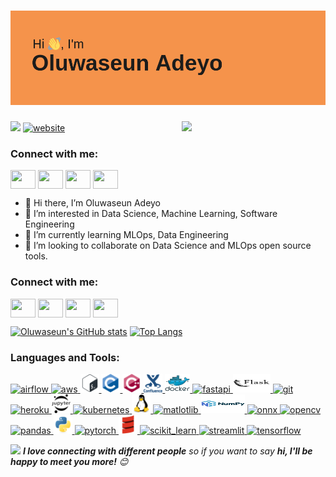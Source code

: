 <h1 align="center">
  <img src="header.png" alt="Oluwaseun Adeyo" />
</h1>
<img align='right' src="https://media.giphy.com/media/M9gbBd9nbDrOTu1Mqx/giphy.gif" width="230">

[![](https://img.shields.io/badge/-Follow-black?style=social&logo=Linkedin)](https://www.linkedin.com/in/oluwaseun-adeyo-3a047612b/)
[![website](https://img.shields.io/badge/Website-46a2f1.svg?&style=flat-square&logo=Google-Chrome&logoColor=white&link=)]()

<h3 align="left">Connect with me:</h3>
<p align="left">
<a href="johnadeyo@hotmail.com" target="blank"><img align="center" src="https://cdn.jsdelivr.net/npm/simple-icons@3.0.1/icons/hotmail.svg" alt="" height="30" width="40" /></a>
<a href="https://www.linkedin.com/in/oluwaseun-adeyo-3a047612b/" target="blank"><img align="center" src="https://cdn.jsdelivr.net/npm/simple-icons@3.0.1/icons/linkedin.svg" alt="" height="30" width="40" /></a>
<a href="your link" target="blank"><img align="center" src="https://cdn.jsdelivr.net/npm/simple-icons@3.0.1/icons/website.svg" alt="" height="30" width="40" /></a>
<a href="https://twitter.com/Deh_yor" target="blank"><img align="center" src="https://cdn.jsdelivr.net/npm/simple-icons@3.0.1/icons/twitter.svg" alt="" height="30" width="40" /></a>
</p>

- 👋 Hi there, I’m Oluwaseun Adeyo
- 👀 I’m interested in Data Science, Machine Learning, Software Engineering
- 🌱 I’m currently learning MLOps, Data Engineering
- 💞️ I’m looking to collaborate on Data Science and MLOps open source tools.
<!-- - 📫 How to reach me via [Email](), [Twitter](https://twitter.com/Deh_yor), [Linkedin]() -->


<h3 align="left">Connect with me:</h3>
<p align="left">
<a href="johnadeyo@hotmail.com" target="blank"><img align="center" src="https://cdn.jsdelivr.net/npm/simple-icons@3.0.1/icons/hotmail.svg" alt="" height="30" width="40" /></a>
<a href="https://www.linkedin.com/in/oluwaseun-adeyo-3a047612b/" target="blank"><img align="center" src="https://cdn.jsdelivr.net/npm/simple-icons@3.0.1/icons/linkedin.svg" alt="" height="30" width="40" /></a>
<a href="your link" target="blank"><img align="center" src="https://cdn.jsdelivr.net/npm/simple-icons@3.0.1/icons/website.svg" alt="" height="30" width="40" /></a>
<a href="https://twitter.com/Deh_yor" target="blank"><img align="center" src="https://cdn.jsdelivr.net/npm/simple-icons@3.0.1/icons/twitter.svg" alt="" height="30" width="40" /></a>
</p>






[![Oluwaseun's GitHub stats](https://github-readme-stats.vercel.app/api?username=seunboy1&count_private=true&show_icons=true&theme=synthwave&include_all_commits=true&line_height=33)](https://github.com/seunboy1/github-readme-stats) [![Top Langs](https://github-readme-stats.vercel.app/api/top-langs/?username=seunboy1&layout=default&theme=synthwave&langs_count=8)](https://github.com/seunboy1/github-readme-stats)

<!-- I'm passionate about Artificial Intelligence, Deep Learning, Machine Learning, Computer Vision and Natural Language Processing. I have previously worked in the fields of Computer Architecture, Signal and Image Processing, Biometrics and Pattern Recognition. -->

<!-- [![GitHub Streak](http://github-readme-streak-stats.herokuapp.com?user=seunboy1&theme=dracula&hide_border=true&sideNums=DDD832&fire=DDB9AA)](https://git.io/streak-stats) -->

<h3 align="left">Languages and Tools:</h3>
<p align="left"> </a> <a href="https://airflow.apache.org/" target="_blank"> <img src="https://cwiki.apache.org/confluence/download/attachments/145723561/airflow_transparent.png?api=v2" alt="airflow" width="30" height="30"/> </a> <a href="https://aws.amazon.com/" target="_blank"> <img src="https://cdn.worldvectorlogo.com/logos/amazon-web-services-2.svg" alt="aws" width="30" height="30"/> </a> <a href="https://bash.com" target="_blank"> <img src="https://raw.githubusercontent.com/devicons/devicon/master/icons/bash/bash-plain.svg" alt="bash" width="30" height="30"/> </a> <a href="https://www.cprogramming.com/" target="_blank"> <img src="https://raw.githubusercontent.com/devicons/devicon/master/icons/c/c-original.svg" alt="c" width="30" height="30"/> </a> <a href="https://www.w3schools.com/cpp/" target="_blank"> <img src="https://raw.githubusercontent.com/devicons/devicon/master/icons/cplusplus/cplusplus-original.svg" alt="cplusplus" width="30" height="30"/> </a> <a href="https://confluence.com" target="_blank"> <img src="https://raw.githubusercontent.com/devicons/devicon/master/icons/confluence/confluence-original-wordmark.svg " alt="confluence" width="30" height="30"/> </a>  <a href="https://www.docker.com/" target="_blank"> <img src="https://raw.githubusercontent.com/devicons/devicon/master/icons/docker/docker-original-wordmark.svg" alt="docker" width="40" height="30"/> </a> <a href="https://https://fastapi.tiangolo.com/" target="_blank"> <img src="https://fastapi.tiangolo.com/img/logo-margin/logo-teal.png" alt="fastapi" width="70" height="30"/> </a> <a href="https://flask.palletsprojects.com/en/2.0.x/" target="_blank"> <img src="https://raw.githubusercontent.com/devicons/devicon/master/icons/flask/flask-original-wordmark.svg " alt="flask" width="60" height="30"/> </a> <a href="https://git-scm.com/" target="_blank"> <img src="https://www.vectorlogo.zone/logos/git-scm/git-scm-icon.svg" alt="git" width="30" height="30"/> </a> <a href="https://heroku.com" target="_blank"> <img src="https://www.vectorlogo.zone/logos/heroku/heroku-icon.svg" alt="heroku" width="3" height="30"/> </a> <a href="https://jupyter.com" target="_blank"> <img src="https://raw.githubusercontent.com/devicons/devicon/master/icons/jupyter/jupyter-plain-wordmark.svg " alt="jupyter" width="30" height="30"/> </a> <a href="https://kubernetes.io" target="_blank"> <img src="https://www.vectorlogo.zone/logos/kubernetes/kubernetes-icon.svg" alt="kubernetes" width="30" height="30"/> </a> <a href="https://linux.com" target="_blank"> <img src="https://raw.githubusercontent.com/devicons/devicon/master/icons/linux/linux-original.svg" alt="linux" width="30" height="30"/> </a> <a href="https://matplotlib.org/" target="_blank"> <img src="https://matplotlib.org/_static/logo2.svg" alt="matlotlib" width="60" height="30"/> </a> <a href="https://numpy.com" target="_blank"> <img src="https://raw.githubusercontent.com/devicons/devicon/master/icons/numpy/numpy-original-wordmark.svg " alt="numpy" width="70" height="30"/> </a> <a href="https://onnx.ai/" target="_blank"> <img src="https://www.vectorlogo.zone/logos/onnxai/onnxai-ar21.svg" alt="onnx" width="60" height="30"/> </a> <a href="https://opencv.org/" target="_blank"> <img src="https://www.vectorlogo.zone/logos/opencv/opencv-icon.svg" alt="opencv" width="30" height="30"/> </a> <a href="https://pandas.pydata.org/" target="_blank"> <img src="https://github.com/pandas-dev/pandas/blob/761bceb77d44aa63b71dda43ca46e8fd4b9d7422/web/pandas/static/img/pandas.svg" alt="pandas" width="60" height="30"/> </a> <a href="https://www.python.org" target="_blank"> <img src="https://raw.githubusercontent.com/devicons/devicon/master/icons/python/python-original.svg" alt="python" width="30" height="30"/> </a> <a href="https://pytorch.com" target="_blank"> <img src="https://github.com/pytorch/pytorch/blob/master/docs/source/_static/img/pytorch-logo-dark.svg" alt="pytorch" width="60" height="30"/> </a> <a href="https://scala.com" target="_blank"> <img src="https://raw.githubusercontent.com/devicons/devicon/master/icons/scala/scala-original.svg" alt="scala" width="30" height="30"/> </a> <a href="https://scikit-learn.org/" target="_blank"> <img src="https://upload.wikimedia.org/wikipedia/commons/0/05/Scikit_learn_logo_small.svg" alt="scikit_learn" width="60" height="30"/> </a> <a href="https://streamlit.io/" target="_blank"> <img src="https://streamlit.io/images/brand/streamlit-logo-primary-colormark-darktext.png" alt="streamlit" width="70" height="30"/> </a> <a href="https://www.tensorflow.org" target="_blank"> <img src="https://www.vectorlogo.zone/logos/tensorflow/tensorflow-icon.svg" alt="tensorflow" width="30" height="30"/> </a> </p>

<!-- <a href="https://airflow.apache.org/" target="_blank"> <img src="https://cwiki.apache.org/confluence/download/attachments/145723561/airflow_dark_bg.png?api=v2" alt="airflow" width="30" height="30"/> </a>  -->

<!-- <a href="https://www.w3.org/html/" target="_blank"> <img src="https://raw.githubusercontent.com/devicons/devicon/master/icons/html5/html5-original-wordmark.svg" alt="html5" width="40" height="40"/> </a> <a href="https://www.java.com" target="_blank"> <img src="https://raw.githubusercontent.com/devicons/devicon/master/icons/java/java-original.svg" alt="java" width="40" height="40"/> </a> <a href="https://developer.mozilla.org/en-US/docs/Web/JavaScript" target="_blank"> <img src="https://raw.githubusercontent.com/devicons/devicon/master/icons/javascript/javascript-original.svg" alt="javascript" width="40" height="40"/> </a> <a href="https://www.jenkins.io" target="_blank"> <img src="https://www.vectorlogo.zone/logos/jenkins/jenkins-icon.svg" alt="jenkins" width="40" height="40"/> </a> <a href="https://kafka.apache.org/" target="_blank"> <img src="https://www.vectorlogo.zone/logos/apache_kafka/apache_kafka-icon.svg" alt="kafka" width="40" height="40"/> </a> <a href="https://www.elastic.co/kibana" target="_blank"> <img src="https://www.vectorlogo.zone/logos/elasticco_kibana/elasticco_kibana-icon.svg" alt="kibana" width="40" height="40"/> </a> <a href="https://kotlinlang.org" target="_blank"> <img src="https://www.vectorlogo.zone/logos/kotlinlang/kotlinlang-icon.svg" alt="kotlin" width="40" height="40"/> </a> <a href="https://www.mysql.com/" target="_blank"> <img src="https://raw.githubusercontent.com/devicons/devicon/master/icons/mysql/mysql-original-wordmark.svg" alt="mysql" width="40" height="40"/> </a> <a href="https://www.php.net" target="_blank"> <img src="https://raw.githubusercontent.com/devicons/devicon/master/icons/php/php-original.svg" alt="php" width="40" height="40"/> </a> <a href="https://postman.com" target="_blank"> <img src="https://www.vectorlogo.zone/logos/getpostman/getpostman-icon.svg" alt="postman" width="40" height="40"/> </a>  <a href="https://reactjs.org/" target="_blank"> <img src="https://raw.githubusercontent.com/devicons/devicon/master/icons/react/react-original-wordmark.svg" alt="react" width="40" height="40"/> </a> <a href="https://reactnative.dev/" target="_blank"> <img src="https://reactnative.dev/img/header_logo.svg" alt="reactnative" width="40" height="40"/> </a> <a href="https://spring.io/" target="_blank"> <img src="https://www.vectorlogo.zone/logos/springio/springio-icon.svg" alt="spring" width="40" height="40"/> </a> <a href="https://www.sqlite.org/" target="_blank"> <img src="https://www.vectorlogo.zone/logos/sqlite/sqlite-icon.svg" alt="sqlite" width="40" height="40"/> </a> 
 -->
  
<!--  
<a href="https://grafana.com" target="_blank"> <img src="https://www.vectorlogo.zone/logos/grafana/grafana-icon.svg" alt="grafana" width="40" height="40"/> </a>
<a href="https://graphql.org" target="_blank"> <img src="https://www.vectorlogo.zone/logos/graphql/graphql-icon.svg" alt="graphql" width="40" height="40"/> </a> 
-->

<img src="https://media.giphy.com/media/LnQjpWaON8nhr21vNW/giphy.gif" width="60"> <em><b>I love connecting with different people</b> so if you want to say <b>hi, I'll be happy to meet you more!</b> 😊</em>  

<!---
seunboy1/seunboy1 is a ✨ special ✨ repository because its `README.md` (this file) appears on your GitHub profile.
You can click the Preview link to take a look at your changes.
--->
<!-- [![Readme Card](https://github-readme-stats.vercel.app/api/pin/?username=seunboy1&repo=DVC_GITHUB_CODE)](https://github.com/seunboy1/DVC_GITHUB_CODE) -->
